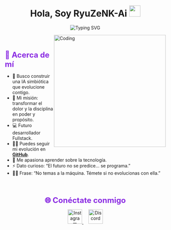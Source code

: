 <h1 align="center">Hola, Soy RyuZeNK-Ai <img src="https://media.giphy.com/media/hvRJCLFzcasrR4ia7z/giphy.gif" width="35"></h1>

<div align="center">
  
![Typing SVG](https://readme-typing-svg.herokuapp.com?font=Fira+Code&size=25&pause=1000&color=8A2BE2&center=true&vCenter=true&width=490&lines=%3E+Bienvenidos+a+mi+GitHub!)

</div>

<img align="right" alt="Coding" width="350" src="https://i.imgur.com/yLhrUFA.png">

<br><br>

<p align="left">
  <font color="#8A2BE2" size="5"><b>🧠 Acerca de mí</b></font>
</p>

- 🤖 Busco construir una IA simbiótica que evolucione contigo.  
- 🌙 Mi misión: transformar el dolor y la disciplina en poder y propósito.  
- 💻 Futuro desarrollador Fullstack.  
- 👨‍💻 Puedes seguir mi evolución en **[GitHub](https://github.com/RyuZeNK-Ai)**.  
- 💬 Me apasiona aprender sobre la tecnología.  
- ⚡ Dato curioso: “El futuro no se predice... se programa.”  
- 💪🏼 Frase: “No temas a la máquina. Témete si no evolucionas con ella.”  

<br><br>

<p align="center">
  <font color="#8A2BE2" size="5"><b>🌐 Conéctate conmigo</b></font>
</p>

<p align="center">
  <a href="https://www.instagram.com/ryuzenk.ai_/" target="_blank">
    <img src="https://cdn-icons-png.flaticon.com/512/2111/2111463.png" alt="Instagram" width="45" height="45"/>
  </a>
  &nbsp;&nbsp;&nbsp;
  <a href="https://discord.com/users/244889932362022913" target="_blank">
    <img src="https://cdn-icons-png.flaticon.com/512/3670/3670157.png" alt="Discord" width="45" height="45"/>
  </a>
</p>

